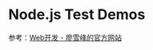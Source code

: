 # Node.js Test Demos

参考：[Web开发 - 廖雪峰的官方网站](https://www.liaoxuefeng.com/wiki/1022910821149312/1023025872893568)

